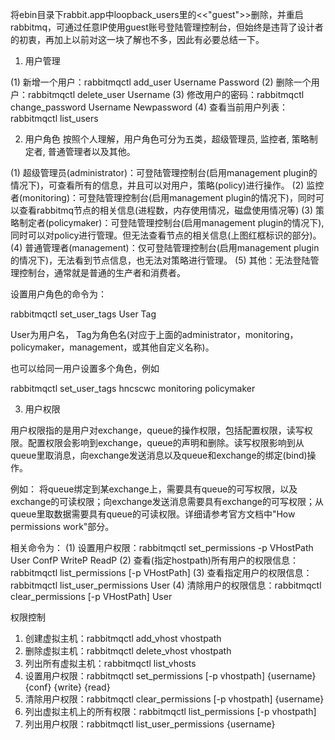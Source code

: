 将ebin目录下rabbit.app中loopback_users里的<<"guest">>删除，并重启rabbitmq，可通过任意IP使用guest账号登陆管理控制台，但始终是违背了设计者的初衷，再加上以前对这一块了解也不多，因此有必要总结一下。

1. 用户管理

(1) 新增一个用户：rabbitmqctl  add_user  Username  Password
(2) 删除一个用户：rabbitmqctl  delete_user  Username
(3) 修改用户的密码：rabbitmqctl  change_password  Username  Newpassword
(4) 查看当前用户列表：rabbitmqctl  list_users

2. 用户角色
按照个人理解，用户角色可分为五类，超级管理员, 监控者, 策略制定者, 普通管理者以及其他。

(1) 超级管理员(administrator)：可登陆管理控制台(启用management plugin的情况下)，可查看所有的信息，并且可以对用户，策略(policy)进行操作。
(2) 监控者(monitoring)：可登陆管理控制台(启用management plugin的情况下)，同时可以查看rabbitmq节点的相关信息(进程数，内存使用情况，磁盘使用情况等)
(3) 策略制定者(policymaker)：可登陆管理控制台(启用management plugin的情况下), 同时可以对policy进行管理。但无法查看节点的相关信息(上图红框标识的部分)。
(4) 普通管理者(management)：仅可登陆管理控制台(启用management plugin的情况下)，无法看到节点信息，也无法对策略进行管理。
(5) 其他：无法登陆管理控制台，通常就是普通的生产者和消费者。

设置用户角色的命令为：

rabbitmqctl  set_user_tags  User  Tag

User为用户名， Tag为角色名(对应于上面的administrator，monitoring，policymaker，management，或其他自定义名称)。

也可以给同一用户设置多个角色，例如

rabbitmqctl  set_user_tags  hncscwc  monitoring  policymaker

3. 用户权限

用户权限指的是用户对exchange，queue的操作权限，包括配置权限，读写权限。配置权限会影响到exchange，queue的声明和删除。读写权限影响到从queue里取消息，向exchange发送消息以及queue和exchange的绑定(bind)操作。

例如： 将queue绑定到某exchange上，需要具有queue的可写权限，以及exchange的可读权限；向exchange发送消息需要具有exchange的可写权限；从queue里取数据需要具有queue的可读权限。详细请参考官方文档中"How permissions work"部分。

相关命令为：
(1) 设置用户权限：rabbitmqctl  set_permissions  -p  VHostPath  User  ConfP  WriteP  ReadP
(2) 查看(指定hostpath)所有用户的权限信息：rabbitmqctl  list_permissions  [-p  VHostPath]
(3) 查看指定用户的权限信息：rabbitmqctl  list_user_permissions  User
(4)  清除用户的权限信息：rabbitmqctl  clear_permissions  [-p VHostPath]  User

权限控制
1.  创建虚拟主机：rabbitmqctl add_vhost vhostpath
2.  删除虚拟主机：rabbitmqctl delete_vhost vhostpath
3.  列出所有虚拟主机：rabbitmqctl list_vhosts
4.  设置用户权限：rabbitmqctl set_permissions [-p vhostpath] {username} {conf} {write} {read}
5.  清除用户权限：rabbitmqctl clear_permissions [-p vhostpath] {username}
6.  列出虚拟主机上的所有权限：rabbitmqctl list_permissions [-p vhostpath]
7.  列出用户权限：rabbitmqctl list_user_permissions {username}
